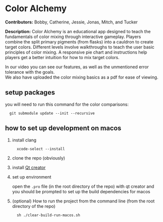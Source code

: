 # Color Alchemy

**Contributors:** Bobby, Catherine, Jessie, Jonas, Mitch, and Tucker

**Description:**
Color Alchemy is an educational app designed to teach the fundamentals of color mixing through interactive gameplay. Players combine the split primary pigments (from flasks) into a cauldron to create target colors. Different levels involve walkthroughs to teach the user basic principles of color mixing. A responsive pie chart and instructions help players get a better intuition for how to mix target colors.

In our video you can see our features, as well as the unmentioned error tolerance with the goals.\
We also have uploaded the color mixing basics as a pdf for ease of viewing.

## setup packages
   you will need to run this command for the color comparisons:
   
      git submodule update --init --recursive

## how to set up development on macos

1. install clang

         xcode-select --install
2. clone the repo (obviously)
3. install [Qt creator](https://www.qt.io/download-dev)
4. set up environment

   open the `.pro` file (in the root directory of the repo) with qt creator and you should be prompted to set up the build dependencies for macos
5. (optional) How to run the project from the command line (from the root directory of the repo)

         sh ./clear-build-run-macos.sh
